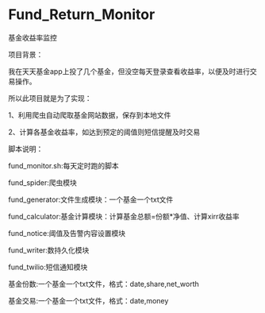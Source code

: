 # Fund_Return_Monitor
基金收益率监控

项目背景：

我在天天基金app上投了几个基金，但没空每天登录查看收益率，以便及时进行交易操作。																										

所以此项目就是为了实现：

1、利用爬虫自动爬取基金网站数据，保存到本地文件

2、计算各基金收益率，如达到预定的阈值则短信提醒及时交易

脚本说明：

fund_monitor.sh:每天定时跑的脚本

fund_spider:爬虫模块

fund_generator:文件生成模块：一个基金一个txt文件

fund_calculator:基金计算模块：计算基金总额=份额*净值、﻿计算xirr收益率

fund_notice:阈值及告警内容设置模块

fund_writer:数持久化模块

fund_twilio:短信通知模块

基金份数:一个基金一个txt文件，格式：date,share,net_worth

基金交易:一个基金一个txt文件，格式：date,money

